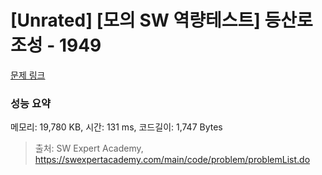 # [Unrated] [모의 SW 역량테스트] 등산로 조성 - 1949 

[문제 링크](https://swexpertacademy.com/main/code/problem/problemDetail.do?contestProbId=AV5PoOKKAPIDFAUq) 

### 성능 요약

메모리: 19,780 KB, 시간: 131 ms, 코드길이: 1,747 Bytes



> 출처: SW Expert Academy, https://swexpertacademy.com/main/code/problem/problemList.do